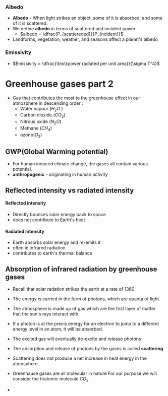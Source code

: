 ### Albedo
- **Albedo** - When light strikes an object, some of it is absorbed, and some of it is scattered.
- We define **albedo** in terms of scattered and incident power
	- $albedo = \dfrac{P_{scattereded}}{P_{ncident}}$ 
- Landforms, vegetation, weather, and seasons affect a planet's albedo 
### Emissivity 
- $Emissivity = \dfrac{\text{power radiated per unit area}}{\sigma T^4}$

# Greenhouse gases part 2
- Gas that contributes the most to the greenhouse effect in our atmosphere in descending order :
	- Water vapour ($H_2O$ )
	- Carbon dioxide ($CO_2$)
	- Nitrous oxide ($N_2O$)
	- Methane ($CH_4$)
	- ozone($O_3$)
## GWP(Global Warming potential)
- For human induced climate change, the gases all contain various potential. 
- **anthropogenic** - originating in human activity
## Reflected intensity vs radiated intensity
#### Reflected intensity
- Directly bounces solar energy back to space 
- does not contribute to Earth's heat
#### Radiated Intensity
- Earth absorbs solar energy and re-emits it
- often in infrared radiation 
- contributes to earth's thermal balance
## Absorption of infrared radiation by greenhouse gases
- Recall that solar radation strikes the earth at a rate of 1360
- The energy is carried in the form of photons, which are quanta of light 
- The atmosphere is made up of gas which are the first layer of matter that the sun's rays interact with. 
- If a photon is at the precis energy for an electron to jump to a different energy level in an atom, it will be absorbed. 
- The excited gas will eventually de-excite and release photons
- The absorption and release of photons by the gases is called **scattering**
- Scattering does not produce a net increase in heat energy in the atmosphere. 
- Greenhause gases are all molecular in nature 
For our purpose we will consider the triatomic molecule $CO_2$

- 